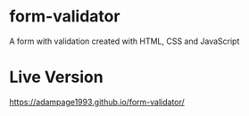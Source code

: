 # form-validator
A form with validation created with HTML, CSS and JavaScript
# Live Version
https://adampage1993.github.io/form-validator/
